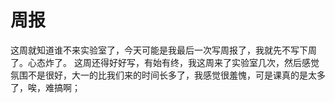 # 周报
这周就知道谁不来实验室了，今天可能是我最后一次写周报了，我就先不写下周了。心态炸了。
这周还得好好写，有始有终，我这周来了实验室几次，然后感觉氛围不是很好，大一的比我们来的时间长多了，我感觉很羞愧，可是课真的是太多了，唉，难搞啊；
